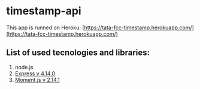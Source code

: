 # timestamp-api
This app is runned on Heroku: [https://tata-fcc-timestamp.herokuapp.com/](https://tata-fcc-timestamp.herokuapp.com/)

## List of used tecnologies and libraries:
1. node.js
1. [Express v 4.14.0](https://expressjs.com/)
1. [Moment.js v 2.14.1](http://momentjs.com/)
